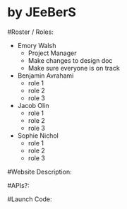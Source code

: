 # <Project Name> by JEeBerS


#Roster / Roles:

- Emory Walsh
  - Project Manager
  - Make changes to design doc
  - Make sure everyone is on track
- Benjamin Avrahami
  - role 1
  - role 2
  - role 3
- Jacob Olin
  - role 1
  - role 2
  - role 3
- Sophie Nichol
  - role 1
  - role 2
  - role 3

#Website Description:


#APIs?:


#Launch Code:
